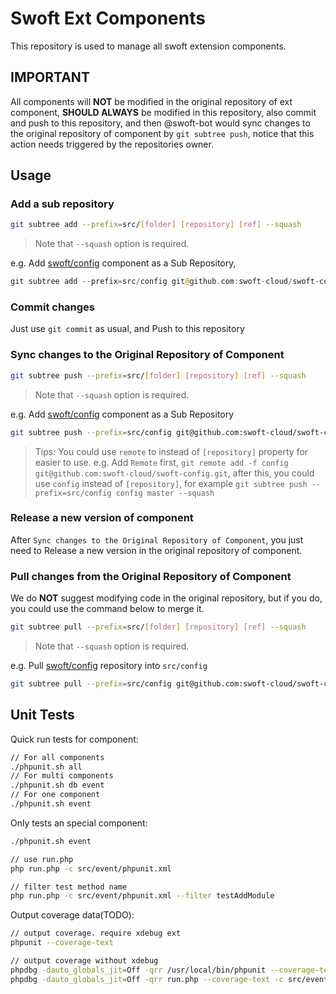 # Swoft Ext Components

This repository is used to manage all swoft extension components.

## IMPORTANT

All components will **NOT** be modified in the original repository of ext component, **SHOULD ALWAYS** be modified in this repository, also commit and push to this repository, and then @swoft-bot would sync changes to the original repository of component by `git subtree push`, notice that this action needs triggered by the repositories owner.

## Usage

### Add a sub repository

```bash
git subtree add --prefix=src/[folder] [repository] [ref] --squash
```

> Note that `--squash` option is required.

e.g. Add [swoft/config](https://github.com/swoft-cloud/swoft-config) component as a Sub Repository,

```php
git subtree add --prefix=src/config git@github.com:swoft-cloud/swoft-config master --squash
```

### Commit changes

Just use `git commit` as usual, and Push to this repository

### Sync changes to the Original Repository of Component

```bash
git subtree push --prefix=src/[folder] [repository] [ref] --squash
```

> Note that `--squash` option is required.

e.g. Add [swoft/config](https://github.com/swoft-cloud/swoft-config) component as a Sub Repository

```bash
git subtree push --prefix=src/config git@github.com:swoft-cloud/swoft-config master --squash
```

> Tips:
> You could use `remote` to instead of `[repository]` property for easier to use.
> e.g. Add `Remote` first, `git remote add -f config git@github.com:swoft-cloud/swoft-config.git`,
> after this, you could use `config` instead of `[repository]`,
> for example `git subtree push --prefix=src/config config master --squash`

### Release a new version of component

After `Sync changes to the Original Repository of Component`, you just need to Release a new version in the original repository of component.

### Pull changes from the Original Repository of Component

We do **NOT** suggest modifying code in the original repository, but if you do, you could use the command below to merge it.

```bash
git subtree pull --prefix=src/[folder] [repository] [ref] --squash
```

> Note that `--squash` option is required.

e.g. Pull [swoft/config](https://github.com/swoft-cloud/swoft-config) repository into `src/config`

```bash
git subtree pull --prefix=src/config git@github.com:swoft-cloud/swoft-config master --squash
```

## Unit Tests

Quick run tests for component:

```bash
// For all components
./phpunit.sh all
// For multi components
./phpunit.sh db event
// For one component
./phpunit.sh event
```

Only tests an special component:

```bash
./phpunit.sh event

// use run.php
php run.php -c src/event/phpunit.xml

// filter test method name
php run.php -c src/event/phpunit.xml --filter testAddModule
```

Output coverage data(TODO):

```bash
// output coverage. require xdebug ext
phpunit --coverage-text

// output coverage without xdebug
phpdbg -dauto_globals_jit=Off -qrr /usr/local/bin/phpunit --coverage-text
phpdbg -dauto_globals_jit=Off -qrr run.php --coverage-text -c src/event/phpunit.xml
